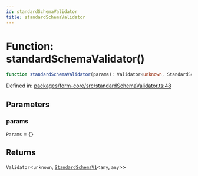 ```yaml
---
id: standardSchemaValidator
title: standardSchemaValidator
---
```


<!-- DO NOT EDIT: this page is autogenerated from the type comments -->

# Function: standardSchemaValidator()

```ts
function standardSchemaValidator(params): Validator<unknown, StandardSchemaV1<any, any>>
```

Defined in: [packages/form-core/src/standardSchemaValidator.ts:48](https://github.com/TanStack/form/blob/main/packages/form-core/src/standardSchemaValidator.ts#L48)

## Parameters

### params

`Params` = `{}`

## Returns

`Validator`\<`unknown`, [`StandardSchemaV1`](../type-aliases/standardschemav1.md)\<`any`, `any`\>\>
